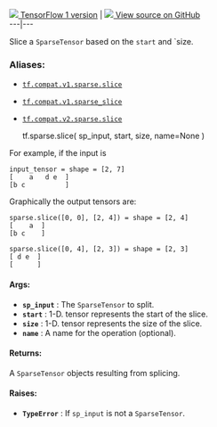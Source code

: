 [ ![](https://tensorflow.google.cn/images/tf_logo_32px.png) TensorFlow 1
version](/versions/r1.15/api_docs/python/tf/sparse/slice) |  [
![](https://tensorflow.google.cn/images/GitHub-Mark-32px.png) View source on
GitHub
](https://github.com/tensorflow/tensorflow/blob/r2.0/tensorflow/python/ops/sparse_ops.py#L944-L991)  
---|---  
  
Slice a `SparseTensor` based on the `start` and `size.

### Aliases:

  * [`tf.compat.v1.sparse.slice`](/api_docs/python/tf/sparse/slice)
  * [`tf.compat.v1.sparse_slice`](/api_docs/python/tf/sparse/slice)
  * [`tf.compat.v2.sparse.slice`](/api_docs/python/tf/sparse/slice)

    
    
    tf.sparse.slice(
        sp_input,
        start,
        size,
        name=None
    )
    

For example, if the input is

    
    
    input_tensor = shape = [2, 7]
    [    a   d e  ]
    [b c          ]
    

Graphically the output tensors are:

    
    
    sparse.slice([0, 0], [2, 4]) = shape = [2, 4]
    [    a  ]
    [b c    ]
    
    sparse.slice([0, 4], [2, 3]) = shape = [2, 3]
    [ d e  ]
    [      ]
    

#### Args:

  * **`sp_input`** : The `SparseTensor` to split.
  * **`start`** : 1-D. tensor represents the start of the slice.
  * **`size`** : 1-D. tensor represents the size of the slice.
  * **`name`** : A name for the operation (optional).

#### Returns:

A `SparseTensor` objects resulting from splicing.

#### Raises:

  * **`TypeError`** : If `sp_input` is not a `SparseTensor`.


